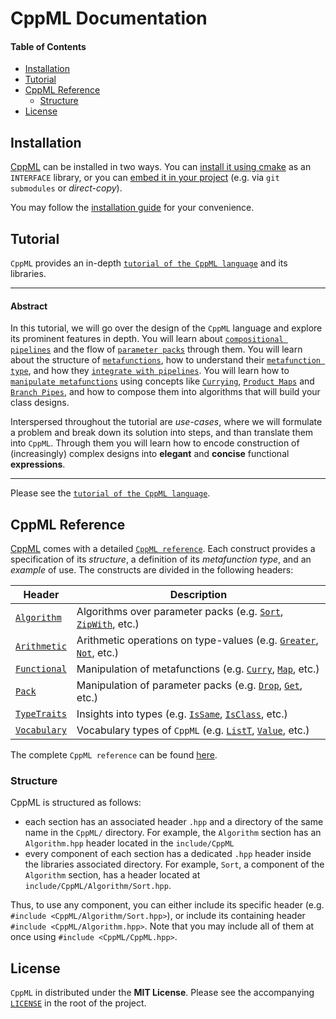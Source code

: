 # CppML Documentation

#### Table of Contents

* [Installation](#installation)
* [Tutorial](#tutorial)
* [CppML Reference](#cppml-reference)
  * [Structure](#structure)
* [License](#license)

## Installation

[CppML](https://github.com/ZigaSajovic/CppML) can be installed in two ways. You can [install it using cmake](./installation/index.md#installing-using-cmake) as an `INTERFACE` library, or you can [embed it in your project](./installation/index.md#project-embedding) (e.g. via `git submodules` or *direct-copy*).

You may follow the [installation guide](./installation/index.md) for your convenience.

## Tutorial

`CppML` provides an in-depth [`tutorial of the CppML language`](./tutorial/index.md) and its libraries.

---
#### Abstract

In this tutorial, we will go over the design of the `CppML` language and explore its prominent features in depth. You will learn about [`compositional pipelines`](./tutorial/index.md#pipes) and the flow of [`parameter packs`](./tutorial/index.md#parameter-pack) through them. You will learn about the structure of [`metafunctions`](./tutorial/index.md#metafunction), how to understand their [`metafunction type`](./tutorial/index.md#metafunction-type), and how they [`integrate with pipelines`](./tutorial/index.md#using-pipes).
You will learn how to [`manipulate metafunctions`](./tutorial/index.md#manipulating-metafunctions) using concepts like [`Currying`](./tutorial/index.md#currying), [`Product Maps`](./tutorial/index.md#product-map) and [`Branch Pipes`](./tutorial/index.md#functional-branching), and how to compose them into algorithms that will build your class designs.

Interspersed throughout the tutorial are *use-cases*, where we will formulate a problem and break down its solution into steps, and than translate them into `CppML`. Through them you will learn how to encode construction of (increasingly) complex designs into  **elegant** and **concise** functional **expressions**.

---

Please see the [`tutorial of the CppML language`](./tutorial/index.md).

## CppML Reference

[CppML](https://github.com/ZigaSajovic/CppML) comes with a detailed [`CppML reference`](./reference/index.md). Each construct provides a specification of its *structure*, a definition of its *metafunction type*, and an *example* of use. The constructs are divided in the following headers:

| Header                                            | Description                                                                                                                                         |
|---------------------------------------------------|-----------------------------------------------------------------------------------------------------------------------------------------------------|
| [`Algorithm`](./reference/index.md#algorithm)     | Algorithms over parameter packs (e.g. [`Sort`](./reference/Algorithm/Sort.md), [`ZipWith`](./reference/Algorithm/ZipWith.md), etc.)                 |
| [`Arithmetic`](./reference/index.md#arithmetic)   | Arithmetic operations on type-values (e.g. [`Greater`](./reference/Arithmetic/Greater.md), [`Not`](./reference/Arithmetic/Not.md), etc.)            |
| [`Functional`](./reference/index.md#functional)   | Manipulation of metafunctions (e.g. [`Curry`](./reference/Functional/Curry.md), [`Map`](./reference/Functional/Map.md), etc.)                       |
| [`Pack`](./reference/index.md#pack)               | Manipulation of parameter packs (e.g. [`Drop`](./reference/Pack/Drop.md), [`Get`](./reference/Pack/Get.md), etc.)                                   |
| [`TypeTraits`](./reference/index.md#typetraits)   | Insights into types (e.g. [`IsSame`](./reference/TypeTraits/IsSame.md), [`IsClass`](./reference/TypeTraits/IsClass.md), etc.)                       |
| [`Vocabulary`](./reference/index.md#vocabulary)   | Vocabulary types of `CppML`   (e.g. [`ListT`](./reference/Vocabulary/ListT.md), [`Value`](./reference/Vocabulary/Value.md), etc.)                   |

The complete `CppML reference` can be found [here](./reference/index.md).

### Structure

CppML is structured as follows:
* each section has an associated header `.hpp` and a directory of the same name in the `CppML/` directory. For example, the `Algorithm` section has an `Algorithm.hpp` header located in the `include/CppML`
* every component of each section has a dedicated `.hpp` header inside the libraries associated directory. For example, `Sort`, a component of the `Algorithm` section, has a header located at `include/CppML/Algorithm/Sort.hpp`.

Thus, to use any component, you can either include its specific header (e.g. `#include <CppML/Algorithm/Sort.hpp>`), or include its containing header `#include <CppML/Algorithm.hpp>`. Note that you may include all of them at once using `#include <CppML/CppML.hpp>`.



## License

`CppML` in distributed under the **MIT License**. Please see the accompanying [`LICENSE`](../LICENSE) in the root of the project.
